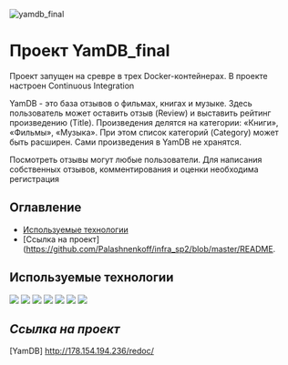 ![yamdb_final](https://github.com/palashnenkoff/yamdb_final/actions/workflows/yamdb_workflow.yml/badge.svg)
# **Проект YamDB_final**

Проект запущен на сревре в трех Docker-контейнерах. В проекте настроен Continuous Integration

YamDB - это база отзывов о фильмах, книгах и музыке. Здесь пользователь может оставить отзыв (Review) и выставить рейтинг произведению (Title). Произведения делятся на категории: «Книги», «Фильмы», «Музыка». При этом список категорий (Category) может быть расширен. Сами произведения в YamDB не хранятся.

Посмотреть отзывы могут любые пользователи. Для написания собственных отзывов, комментирования и оценки необходима регистрация

## **Оглавление**
* [Используемые технологии](https://github.com/Palashnenkoff/infra_sp2/blob/master/README.md#%D0%B7%D0%B0%D0%BF%D1%83%D1%81%D0%BA-%D0%BF%D1%80%D0%B8%D0%BB%D0%BE%D0%B6%D0%B5%D0%BD%D0%B8%D1%8F)
* [Ссылка на проект](https://github.com/Palashnenkoff/infra_sp2/blob/master/README.



## **Используемые технологии**

![](https://img.shields.io/badge/Python-3776AB?style=for-the-badge&logo=python&logoColor=white)
![](https://img.shields.io/badge/Django-092E20?style=for-the-badge&logo=django&logoColor=green)
![](https://img.shields.io/badge/PostgreSQL-316192?style=for-the-badge&logo=postgresql&logoColor=white)
![](https://img.shields.io/badge/DJANGO-REST-ff1709?style=for-the-badge&logo=django&logoColor=white&color=ff1709&labelColor=gray)
![](https://img.shields.io/badge/JWT-000000?style=for-the-badge&logo=JSON%20web%20tokens&logoColor=white)
![](https://img.shields.io/badge/Nginx-009639?style=for-the-badge&logo=nginx&logoColor=white)
![](https://img.shields.io/badge/Docker-2CA5E0?style=for-the-badge&logo=docker&logoColor=white)

## ***Ссылка на проект***
[YamDB] http://178.154.194.236/redoc/